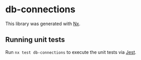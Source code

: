 # db-connections

This library was generated with [Nx](https://nx.dev).

## Running unit tests

Run `nx test db-connections` to execute the unit tests via [Jest](https://jestjs.io).
